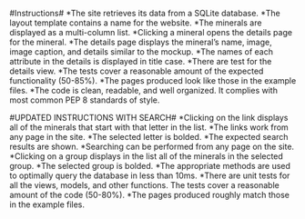 #Instructions#
*The site retrieves its data from a SQLite database.
*The layout template contains a name for the website.
*The minerals are displayed as a multi-column list.
*Clicking a mineral opens the details page for the mineral.
*The details page displays the mineral’s name, image, image caption, and details similar to the mockup.
*The names of each attribute in the details is displayed in title case.
*There are test for the details view.
*The tests cover a reasonable amount of the expected functionality (50-85%).
*The pages produced look like those in the example files.
*The code is clean, readable, and well organized. It complies with most common PEP 8 standards of style.

#UPDATED INSTRUCTIONS WITH SEARCH#
*Clicking on the link displays all of the minerals that start with that letter in the list.
*The links work from any page in the site.
*The selected letter is bolded.
*The expected search results are shown.
*Searching can be performed from any page on the site.
*Clicking on a group displays in the list all of the minerals in the selected group.
*The selected group is bolded.
*The appropriate methods are used to optimally query the database in less than 10ms.
*There are unit tests for all the views, models, and other functions. The tests cover a reasonable amount of the code (50-80%).
*The pages produced roughly match those in the example files.
